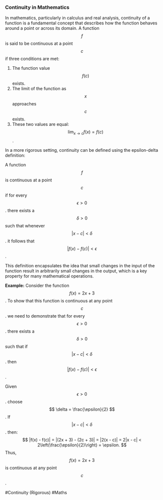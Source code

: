 ### Continuity in Mathematics

In mathematics, particularly in calculus and real analysis, continuity of a function is a fundamental concept that describes how the function behaves around a point or across its domain. A function $$ f $$ is said to be continuous at a point $$ c $$ if three conditions are met:
1. The function value $$ f(c) $$ exists.
2. The limit of the function as $$ x $$ approaches $$ c $$ exists.
3. These two values are equal: $$ \lim_{{x \to c}} f(x) = f(c) $$.

In a more rigorous setting, continuity can be defined using the epsilon-delta definition:

A function $$ f $$ is continuous at a point $$ c $$ if for every $$ \epsilon > 0 $$. there exists a $$ \delta > 0 $$ such that whenever $$ |x - c| < \delta $$. it follows that $$ |f(x) - f(c)| < \epsilon $$.

This definition encapsulates the idea that small changes in the input of the function result in arbitrarily small changes in the output, which is a key property for many mathematical operations.

**Example:** Consider the function $$ f(x) = 2x + 3 $$. To show that this function is continuous at any point $$ c $$. we need to demonstrate that for every $$ \epsilon > 0 $$. there exists a $$ \delta > 0 $$ such that if $$ |x - c| < \delta $$. then $$ |f(x) - f(c)| < \epsilon $$.

Given $$ \epsilon > 0 $$. choose $$ \delta = \frac{\epsilon}{2} $$. If $$ |x - c| < \delta $$. then:
$$
|f(x) - f(c)| = |(2x + 3) - (2c + 3)| = |2(x - c)| = 2|x - c| < 2\left(\frac{\epsilon}{2}\right) = \epsilon.
$$
Thus, $$ f(x) = 2x + 3 $$ is continuous at any point $$ c $$.

#Continuity (Rigorous) #Maths